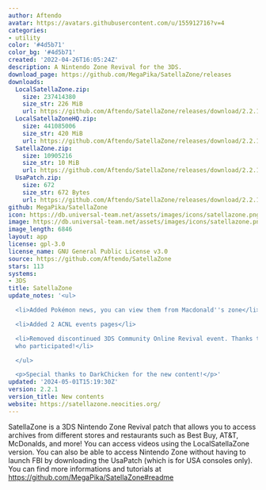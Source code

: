 ```yaml
---
author: Aftendo
avatar: https://avatars.githubusercontent.com/u/155912716?v=4
categories:
- utility
color: '#4d5b71'
color_bg: '#4d5b71'
created: '2022-04-26T16:05:24Z'
description: A Nintendo Zone Revival for the 3DS.
download_page: https://github.com/MegaPika/SatellaZone/releases
downloads:
  LocalSatellaZone.zip:
    size: 237414380
    size_str: 226 MiB
    url: https://github.com/Aftendo/SatellaZone/releases/download/2.2.1/LocalSatellaZone.zip
  LocalSatellaZoneHQ.zip:
    size: 441085006
    size_str: 420 MiB
    url: https://github.com/Aftendo/SatellaZone/releases/download/2.2.1/LocalSatellaZoneHQ.zip
  SatellaZone.zip:
    size: 10905216
    size_str: 10 MiB
    url: https://github.com/Aftendo/SatellaZone/releases/download/2.2.1/SatellaZone.zip
  UsaPatch.zip:
    size: 672
    size_str: 672 Bytes
    url: https://github.com/Aftendo/SatellaZone/releases/download/2.2.1/UsaPatch.zip
github: MegaPika/SatellaZone
icon: https://db.universal-team.net/assets/images/icons/satellazone.png
image: https://db.universal-team.net/assets/images/icons/satellazone.png
image_length: 6846
layout: app
license: gpl-3.0
license_name: GNU General Public License v3.0
source: https://github.com/Aftendo/SatellaZone
stars: 113
systems:
- 3DS
title: SatellaZone
update_notes: '<ul>

  <li>Added Pokémon news, you can view them from Macdonald''s zone</li>

  <li>Added 2 ACNL events pages</li>

  <li>Removed discontinued 3DS Community Online Revival event. Thanks to everyone
  who participated!</li>

  </ul>

  <p>Special thanks to DarkChicken for the new content!</p>'
updated: '2024-05-01T15:19:30Z'
version: 2.2.1
version_title: New contents
website: https://satellazone.neocities.org/
---
```

SatellaZone is a 3DS Nintendo Zone Revival patch that allows you to access archives from different stores and restaurants such as Best Buy, AT&T, McDonalds, and more!
 You can access videos using the LocalSatellaZone version.
 You can also be able to access Nintendo Zone without having to launch FBI by downloading the UsaPatch (which is for USA consoles only).
 You can find more informations and tutorials at https://github.com/MegaPika/SatellaZone#readme